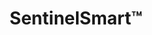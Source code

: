 ---
title: SentinelSmart&trade;
subheading: Maintenance and Cost-Savings Program
background_image: /img/sentinel-smart-background.jpg
intro_pre:
  heading:
  text: >-
    At Sentinel Industrial Roofing, we offer Full RMS Members credit of all maintenance and repair costs when it’s time for a full roof replacement or spray coating. This means your investment in regular upkeep not only protects your building—but also helps offset future roofing costs.


    While excessive patching of large roof sections won’t qualify for full reimbursement, reasonable, documented maintenance will be credited back—rewarding proactive care and smart asset management. This credit will be assessed and aggreed on before membership signatures on a case-by-case basis, as all roofs are unique.
intro:
  heading: Make Your Money Work for You
  text: >-
    On a tight budget? A single emergency service call costs hundreds, even thousands alone–plus labor and materials. And the money you spend is gone. For less than a single emergency call, get 100% of membership, repairs, and labor credited toward a future spray or replacement up to $50,000*.
  ctas:
    - text: Plans Starting at $599/year »
      url: /contact/
  icon: money-bill
  icon_color: s-green
roof_maintenance:
  heading: Roof Maintenance
  text: >-
    Studies consistently show that **proactive commercial roof maintenance** leads to significant cost savings compared to a reactive “fix-it-when-it-breaks” approach. Key findings include:
  items:
    - heading: Extended Roof Life
      text: >-
        Regular maintenance can extend a roof’s lifespan by **30–50%**, delaying costly full replacements by years or even decades.
    - heading: Lower Repair Costs
      text: >-
        Small issues caught early (like cracked seams or clogged drains) cost far less to fix than major leaks, structural damage, or mold remediation.
    - heading: Energy Efficiency
      text: >-
        Maintained roofs (especially cool roofs or those with reflective coatings) improve insulation and reduce HVAC costs by **5–15% annually**.
    - heading: Warranty Protection
      text: >-
        Many manufacturer warranties require documented routine maintenance; neglect can void coverage and shift all repair costs to the owner.
    - heading: Fewer Business Disruptions
      text: >-
        Preventative maintenance minimizes surprise leaks or closures, which could otherwise cost thousands in lost productivity or emergency response.
  conclusion: >-
    Proactive commercial roof maintenance is a proven, cost-effective strategy that prevents expensive damage, protects assets, and preserves roof warranties. It's an investment—not an expense.
calculator:
  heading: How Much You Could Save?
dual_panels:
  - heading: Why pay twice for your roof?
    image: /img/sentinel-scan-background.jpg
    image_alt: Sealed roof
    color: s-green
    items:
      - Save up to $50,000 toward future replacement or spray coating*
      - Stop expensive leaks before the damage is catastrophic
      - Maximize roof life with done-for-you maintenance
  - heading: You’re Completely Covered&trade;
    image: /img/rooftop-birdseye.jpg
    image_alt: Birds-eye view of roof
    color: s-green
    items:
      - Make every dollar count toward future roof replacement
      - Same-day basic repairs for a fraction of the cost
      - Execute comprehensive Roof Management System (RMS)
triptych:
  - heading: Annual
    subheading: Basic coverage for newer roofs
    color:
    items:
      - text: $899 per inspection 1x visit per year
        subtext:
      - text: 100% toward replacement
        subtext: (up to $50,000)*
  - heading: Semi-annual
    subheading: Better coverage for aging roofs
    color: bg-s-green text-white
    items:
      - text: $599 per inspection 2x visit per year
        subtext:
      - text: 100% toward replacement
        subtext: (up to $50,000)*
  - heading: Quarterly
    subheading: Best coverage for end of roof life
    color:
    items:
      - text: $399 per inspection 4x visit per year
        subtext:
      - text: 100% toward replacement
        subtext: (up to $50,000)*
fine_print: true
cta:
  heading: Save Up to $50,000 on Your Next Roof*
  text: >-
    With over 25 years of guaranteed contracting experience under our belt, we understand not just what’s overhead but also what’s underneath. Old or leaky roof? Get started with a SentinelScan assessment today.
  ctas:
    - text: Schedule Assessment
      url: /contact/
---